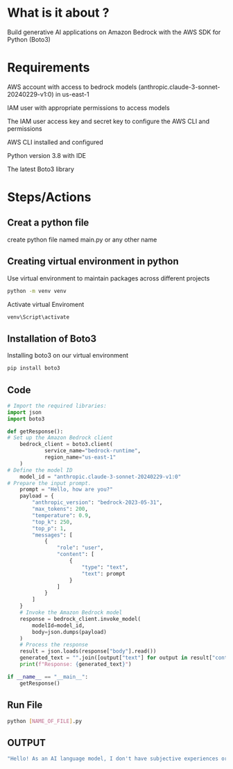 # What is it about ?
Build generative AI applications on Amazon Bedrock with the AWS SDK for Python (Boto3)

# Requirements
AWS account with access to bedrock models (anthropic.claude-3-sonnet-20240229-v1:0) in us-east-1

IAM user with appropriate permissions to access models

The IAM user access key and secret key to configure the AWS CLI and permissions

AWS CLI installed and configured 

Python version 3.8 with IDE

The latest Boto3 library


# Steps/Actions

## Creat a python file
create  python file named main.py or any other name

## Creating virtual environment in python

Use virtual environment to maintain packages across different projects

```bash
python -m venv venv
```

Activate virtual Enviroment

```bash
venv\Script\activate
```

## Installation of Boto3

Installing boto3 on our virtual environment

```bash
pip install boto3
```

## Code

```python
# Import the required libraries:
import json
import boto3

def getResponse():
# Set up the Amazon Bedrock client
    bedrock_client = boto3.client(
        	service_name="bedrock-runtime",
            region_name="us-east-1"
    )
# Define the model ID
    model_id = "anthropic.claude-3-sonnet-20240229-v1:0"
# Prepare the input prompt.
    prompt = "Hello, how are you?"
    payload = {
        "anthropic_version": "bedrock-2023-05-31",
        "max_tokens": 200,
        "temperature": 0.9,
        "top_k": 250,
        "top_p": 1,
        "messages": [
            {
                "role": "user",
                "content": [
                    {
                        "type": "text",
                        "text": prompt
                    }
                ]
            }
        ]
    }
    # Invoke the Amazon Bedrock model
    response = bedrock_client.invoke_model(
        modelId=model_id,
        body=json.dumps(payload)
    )
    # Process the response
    result = json.loads(response["body"].read())
    generated_text = "".join([output["text"] for output in result["content"]])
    print(f"Response: {generated_text}")

if __name__ == "__main__":
    getResponse()
```

## Run File 

```bash
python [NAME_OF_FILE].py
```

## OUTPUT
```bash
"Hello! As an AI language model, I don't have subjective experiences or emotions, but I'm operating properly and ready to assist you with any questions or tasks you might have. How can I help you today?"
```
